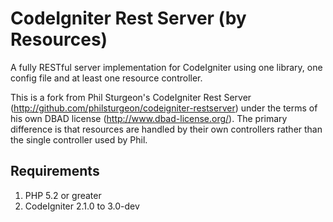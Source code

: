 # CodeIgniter Rest Server (by Resources)

A fully RESTful server implementation for CodeIgniter using one library, one
config file and at least one resource controller.

This is a fork from Phil Sturgeon's CodeIgniter Rest Server (http://github.com/philsturgeon/codeigniter-restserver) under the terms of his own DBAD license (http://www.dbad-license.org/). The primary difference is that resources are handled by their own controllers rather than the single controller used by Phil.

## Requirements

1. PHP 5.2 or greater
2. CodeIgniter 2.1.0 to 3.0-dev

